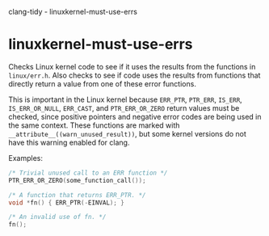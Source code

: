 clang-tidy - linuxkernel-must-use-errs

</div>

# linuxkernel-must-use-errs

Checks Linux kernel code to see if it uses the results from the
functions in `linux/err.h`. Also checks to see if code uses the results
from functions that directly return a value from one of these error
functions.

This is important in the Linux kernel because `ERR_PTR`, `PTR_ERR`,
`IS_ERR`, `IS_ERR_OR_NULL`, `ERR_CAST`, and `PTR_ERR_OR_ZERO` return
values must be checked, since positive pointers and negative error codes
are being used in the same context. These functions are marked with
`__attribute__((warn_unused_result))`, but some kernel versions do not
have this warning enabled for clang.

Examples:

``` c
/* Trivial unused call to an ERR function */
PTR_ERR_OR_ZERO(some_function_call());

/* A function that returns ERR_PTR. */
void *fn() { ERR_PTR(-EINVAL); }

/* An invalid use of fn. */
fn();
```

